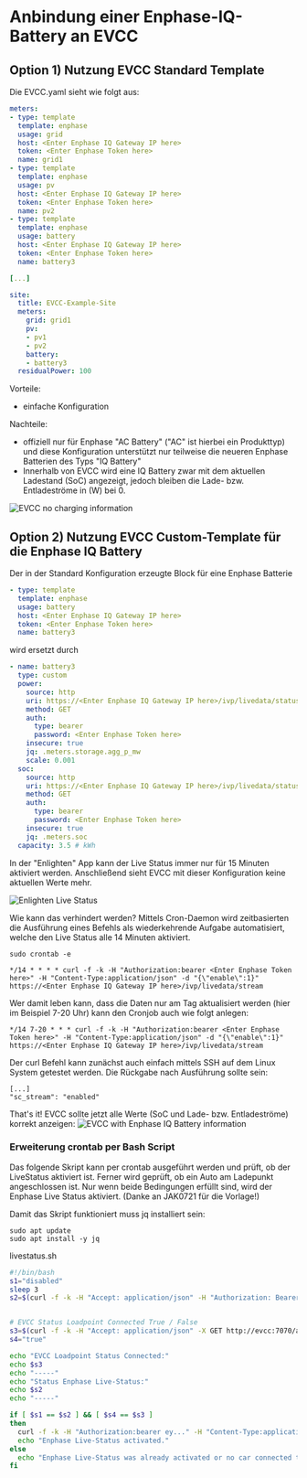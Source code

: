 # Anbindung einer Enphase-IQ-Battery an EVCC

## Option 1) Nutzung EVCC Standard Template

Die EVCC.yaml sieht wie folgt aus:

```yml
meters:
- type: template
  template: enphase
  usage: grid
  host: <Enter Enphase IQ Gateway IP here>
  token: <Enter Enphase Token here>
  name: grid1
- type: template
  template: enphase
  usage: pv
  host: <Enter Enphase IQ Gateway IP here>
  token: <Enter Enphase Token here>
  name: pv2
- type: template
  template: enphase
  usage: battery
  host: <Enter Enphase IQ Gateway IP here>
  token: <Enter Enphase Token here>
  name: battery3

[...]

site:
  title: EVCC-Example-Site
  meters:
    grid: grid1
    pv:
    - pv1
    - pv2
    battery:
    - battery3
  residualPower: 100
```
Vorteile:
- einfache Konfiguration

Nachteile:
- offiziell nur für Enphase "AC Battery" ("AC" ist hierbei ein Produkttyp) und diese Konfiguration unterstützt nur teilweise die neueren Enphase Batterien des Typs "IQ Battery"
- Innerhalb von EVCC wird eine IQ Battery zwar mit dem aktuellen Ladestand (SoC) angezeigt, jedoch bleiben die Lade- bzw. Entladeströme in (W) bei 0.

![EVCC no charging information](images/EVCC-EnphaseIQBattery-NoChargeInfo-small.png)

## Option 2) Nutzung EVCC Custom-Template für die Enphase IQ Battery

Der in der Standard Konfiguration erzeugte Block für eine Enphase Batterie
```yml
- type: template
  template: enphase
  usage: battery
  host: <Enter Enphase IQ Gateway IP here>
  token: <Enter Enphase Token here>
  name: battery3
```

wird ersetzt durch

```yml
- name: battery3
  type: custom
  power:
    source: http
    uri: https://<Enter Enphase IQ Gateway IP here>/ivp/livedata/status
    method: GET
    auth:
      type: bearer
      password: <Enter Enphase Token here>
    insecure: true
    jq: .meters.storage.agg_p_mw
    scale: 0.001
  soc:
    source: http
    uri: https://<Enter Enphase IQ Gateway IP here>/ivp/livedata/status
    method: GET
    auth:
      type: bearer
      password: <Enter Enphase Token here>
    insecure: true
    jq: .meters.soc
  capacity: 3.5 # kWh
```

In der "Enlighten" App kann der Live Status immer nur für 15 Minuten aktiviert werden. Anschließend sieht EVCC mit dieser Konfiguration keine aktuellen Werte mehr.

![Enlighten Live Status](images/Enlighten-Live-Status-small.png)

Wie kann das verhindert werden?
Mittels Cron-Daemon wird zeitbasierten die Ausführung eines Befehls als wiederkehrende Aufgabe automatisiert, welche den Live Status alle 14 Minuten aktiviert.

```
sudo crontab -e
```

```
*/14 * * * * curl -f -k -H "Authorization:bearer <Enter Enphase Token here>" -H "Content-Type:application/json" -d "{\"enable\":1}" https://<Enter Enphase IQ Gateway IP here>/ivp/livedata/stream
```

Wer damit leben kann, dass die Daten nur am Tag aktualisiert werden (hier im Beispiel 7-20 Uhr) kann den Cronjob auch wie folgt anlegen:
```
*/14 7-20 * * * curl -f -k -H "Authorization:bearer <Enter Enphase Token here>" -H "Content-Type:application/json" -d "{\"enable\":1}" https://<Enter Enphase IQ Gateway IP here>/ivp/livedata/stream
```

Der curl Befehl kann zunächst auch einfach mittels SSH auf dem Linux System getestet werden. Die Rückgabe nach Ausführung sollte sein:
```
[...]
"sc_stream": "enabled"
```

That's it! EVCC sollte jetzt alle Werte (SoC und Lade- bzw. Entladeströme) korrekt anzeigen:
![EVCC with Enphase IQ Battery information](images/EVCC-EnphaseIQBattery-ChargeInfo-small.png)


### Erweiterung crontab per Bash Script
Das folgende Skript kann per crontab ausgeführt werden und prüft, ob der LiveStatus aktiviert ist. Ferner wird geprüft, ob ein Auto am Ladepunkt angeschlossen ist.
Nur wenn beide Bedingungen erfüllt sind, wird der Enphase Live Status aktiviert. (Danke an JAK0721 für die Vorlage!)

Damit das Skript funktioniert muss jq installiert sein:
```
sudo apt update
sudo apt install -y jq
```

livestatus.sh
```bash
#!/bin/bash
s1="disabled"
sleep 3
s2=$(curl -f -k -H "Accept: application/json" -H "Authorization: Bearer ey..." -X GET https://192.168.x.x/ivp/livedata/status | jq -r .connection.sc_stream)


# EVCC Status Loadpoint Connected True / False
s3=$(curl -f -k -H "Accept: application/json" -X GET http://evcc:7070/api/state | jq -r .result.loadpoints[].connected)
s4="true"

echo "EVCC Loadpoint Status Connected:"
echo $s3
echo "-----"
echo "Status Enphase Live-Status:"
echo $s2
echo "-----"

if [ $s1 == $s2 ] && [ $s4 == $s3 ]
then
  curl -f -k -H "Authorization:bearer ey..." -H "Content-Type:application/json" -d "{\"enable\":1}" https://192.168.x.x/ivp/livedata/stream
  echo "Enphase Live-Status activated."
else
  echo "Enphase Live-Status was already activated or no car connected to Loadpoint."
fi
```
